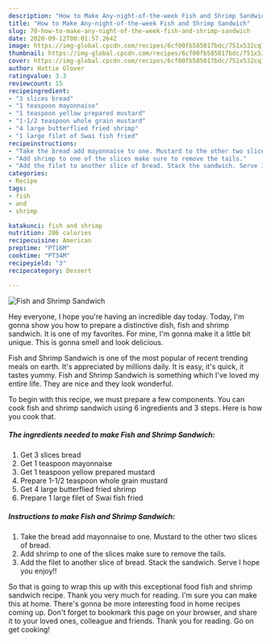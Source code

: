 ```yaml
---
description: "How to Make Any-night-of-the-week Fish and Shrimp Sandwich"
title: "How to Make Any-night-of-the-week Fish and Shrimp Sandwich"
slug: 70-how-to-make-any-night-of-the-week-fish-and-shrimp-sandwich
date: 2020-09-12T00:01:57.264Z
image: https://img-global.cpcdn.com/recipes/6cf00fb585017bdc/751x532cq70/fish-and-shrimp-sandwich-recipe-main-photo.jpg
thumbnail: https://img-global.cpcdn.com/recipes/6cf00fb585017bdc/751x532cq70/fish-and-shrimp-sandwich-recipe-main-photo.jpg
cover: https://img-global.cpcdn.com/recipes/6cf00fb585017bdc/751x532cq70/fish-and-shrimp-sandwich-recipe-main-photo.jpg
author: Hattie Glover
ratingvalue: 3.3
reviewcount: 15
recipeingredient:
- "3 slices bread"
- "1 teaspoon mayonnaise"
- "1 teaspoon yellow prepared mustard"
- "1-1/2 teaspoon whole grain mustard"
- "4 large butterflied fried shrimp"
- "1 large filet of Swai fish fried"
recipeinstructions:
- "Take the bread add mayonnaise to one. Mustard to the other two slices of bread."
- "Add shrimp to one of the slices make sure to remove the tails."
- "Add the filet to another slice of bread. Stack the sandwich. Serve I hope you enjoy!!"
categories:
- Recipe
tags:
- fish
- and
- shrimp

katakunci: fish and shrimp 
nutrition: 206 calories
recipecuisine: American
preptime: "PT16M"
cooktime: "PT34M"
recipeyield: "3"
recipecategory: Dessert

---
```



![Fish and Shrimp Sandwich](https://img-global.cpcdn.com/recipes/6cf00fb585017bdc/751x532cq70/fish-and-shrimp-sandwich-recipe-main-photo.jpg)

Hey everyone, I hope you're having an incredible day today. Today, I'm gonna show you how to prepare a distinctive dish, fish and shrimp sandwich. It is one of my favorites. For mine, I'm gonna make it a little bit unique. This is gonna smell and look delicious.

Fish and Shrimp Sandwich is one of the most popular of recent trending meals on earth. It's appreciated by millions daily. It is easy, it's quick, it tastes yummy. Fish and Shrimp Sandwich is something which I've loved my entire life. They are nice and they look wonderful.




To begin with this recipe, we must prepare a few components. You can cook fish and shrimp sandwich using 6 ingredients and 3 steps. Here is how you cook that.

<!--inarticleads1-->

##### The ingredients needed to make Fish and Shrimp Sandwich:

1. Get 3 slices bread
1. Get 1 teaspoon mayonnaise
1. Get 1 teaspoon yellow prepared mustard
1. Prepare 1-1/2 teaspoon whole grain mustard
1. Get 4 large butterflied fried shrimp
1. Prepare 1 large filet of Swai fish fried




<!--inarticleads2-->

##### Instructions to make Fish and Shrimp Sandwich:

1. Take the bread add mayonnaise to one. Mustard to the other two slices of bread.
1. Add shrimp to one of the slices make sure to remove the tails.
1. Add the filet to another slice of bread. Stack the sandwich. Serve I hope you enjoy!!




So that is going to wrap this up with this exceptional food fish and shrimp sandwich recipe. Thank you very much for reading. I'm sure you can make this at home. There's gonna be more interesting food in home recipes coming up. Don't forget to bookmark this page on your browser, and share it to your loved ones, colleague and friends. Thank you for reading. Go on get cooking!
